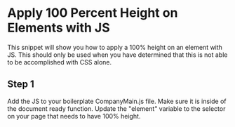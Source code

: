 Apply 100 Percent Height on Elements with JS
================================================
This snippet will show you how to apply a 100% height on an element with JS.  This should only be used when you have determined that this is not able to be accomplished with CSS alone.

Step 1
------
Add the JS to your boilerplate CompanyMain.js file. Make sure it is inside of the document ready function. Update the "element" variable to the selector on your page that needs to have 100% height.